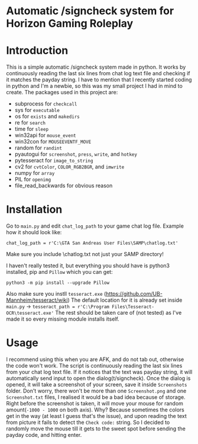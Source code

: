# Automatic /signcheck system for Horizon Gaming Roleplay
# Introduction
This is a simple automatic /signcheck system made in python. It works by continuously reading the last six lines from chat log text file and checking if it matches the payday string. I have to mention that I recently started coding in python and I'm a newbie, so this was my small project I had in mind to create. The packages used in this project are:
- subprocess for `checkcall`
- sys for `executable`
- os for `exists` and `makedirs`
- re for `search`
- time for `sleep`
- win32api for `mouse_event`
- win32con for `MOUSEEVENTF_MOVE`
- random for `randint`
- pyautogui for `screenshot`, `press`, `write`, and `hotkey`
- pytesseract for `image_to_string`
- cv2 for `cvtColor`, `COLOR_RGB2BGR`, and `imwrite`
- numpy for `array`
- PIL for `openimg`
- file_read_backwards for obvious reason

# Installation
Go to `main.py` and edit `chat_log_path` to your game chat log file. Example how it should look like:
```
chat_log_path = r'C:\GTA San Andreas User Files\SAMP\chatlog.txt'
```
Make sure you include \chatlog.txt not just your SAMP directory!

I haven't really tested it, but everything you should have is python3 installed, pip and `Pillow` which you can get:
```
python3 -m pip install --upgrade Pillow
```

Also make sure you instll `tesseract.exe` (https://github.com/UB-Mannheim/tesseract/wiki)
The default location for it is already set inside `main.py` → `tesseract_path = r'C:\Program Files\Tesseract-OCR\tesseract.exe'`
The rest should be taken care of (not tested) as I've made it so every missing module installs itself.

# Usage
I recommend using this when you are AFK, and do not tab out, otherwise the code won't work. The script is continuously reading the last six lines from your chat log text file. If it notices that the text was payday string, it will automatically send input to open the dialog(t/signcheck). Once the dialog is opened, it will take a screenshot of your screen, save it inside `Screenshots` folder. Don't worry, there won't be more than one `Screenshot.png` and one `Screenshot.txt` files, I realised it would be a bad idea because of storage. Right before the screenshot is taken, it will move your mouse for random amount(`-1000 - 1000` on both axis). Why? Because sometimes the colors get in the way (at least I guess that's the issue), and upon reading the text from picture it fails to detect the `Check code:` string. So I decided to randomly move the mouse till it gets to the sweet spot before sending the payday code, and hitting enter.